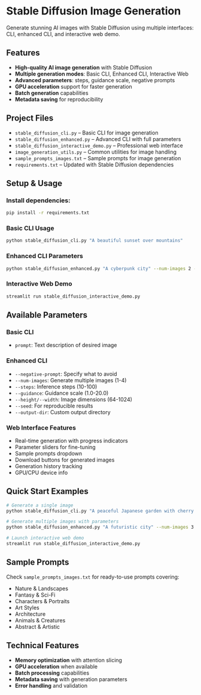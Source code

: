 #  Stable Diffusion Image Generation 

Generate stunning AI images with Stable Diffusion using multiple interfaces: CLI, enhanced CLI, and interactive web demo.

##  Features

- **High-quality AI image generation** with Stable Diffusion
- **Multiple generation modes**: Basic CLI, Enhanced CLI, Interactive Web
- **Advanced parameters**: steps, guidance scale, negative prompts
- **GPU acceleration** support for faster generation
- **Batch generation** capabilities
- **Metadata saving** for reproducibility

##  Project Files

- `stable_diffusion_cli.py` – Basic CLI for image generation
- `stable_diffusion_enhanced.py` – Advanced CLI with full parameters
- `stable_diffusion_interactive_demo.py` – Professional web interface
- `image_generation_utils.py` – Common utilities for image handling
- `sample_prompts_images.txt` – Sample prompts for image generation
- `requirements.txt` – Updated with Stable Diffusion dependencies

##  Setup & Usage

### Install dependencies:
```bash
pip install -r requirements.txt
```

### Basic CLI Usage
```bash
python stable_diffusion_cli.py "A beautiful sunset over mountains"
```

### Enhanced CLI Parameters
```bash
python stable_diffusion_enhanced.py "A cyberpunk city" --num-images 2 --steps 30 --guidance 8.0 --seed 42
```

### Interactive Web Demo
```bash
streamlit run stable_diffusion_interactive_demo.py
```

##  Available Parameters

### Basic CLI
- `prompt`: Text description of desired image

### Enhanced CLI
- `--negative-prompt`: Specify what to avoid
- `--num-images`: Generate multiple images (1-4)
- `--steps`: Inference steps (10-100)
- `--guidance`: Guidance scale (1.0-20.0)
- `--height/--width`: Image dimensions (64-1024)
- `--seed`: For reproducible results
- `--output-dir`: Custom output directory

### Web Interface Features
- Real-time generation with progress indicators
- Parameter sliders for fine-tuning
- Sample prompts dropdown
- Download buttons for generated images
- Generation history tracking
- GPU/CPU device info

##  Quick Start Examples

```bash
# Generate a single image
python stable_diffusion_cli.py "A peaceful Japanese garden with cherry blossoms"

# Generate multiple images with parameters
python stable_diffusion_enhanced.py "A futuristic city" --num-images 3 --steps 40 --guidance 9.0 --seed 42

# Launch interactive web demo
streamlit run stable_diffusion_interactive_demo.py
```

##  Sample Prompts
Check `sample_prompts_images.txt` for ready-to-use prompts covering:
- Nature & Landscapes
- Fantasy & Sci-Fi
- Characters & Portraits
- Art Styles
- Architecture
- Animals & Creatures
- Abstract & Artistic

##  Technical Features
- **Memory optimization** with attention slicing
- **GPU acceleration** when available
- **Batch processing** capabilities
- **Metadata saving** with generation parameters
- **Error handling** and validation
